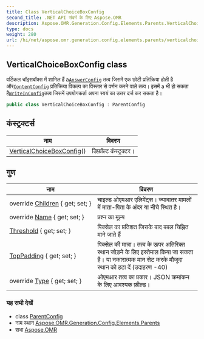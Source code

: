 ```yaml
---
title: Class VerticalChoiceBoxConfig
second_title: .NET API संदर्भ के लिए Aspose.OMR
description: Aspose.OMR.Generation.Config.Elements.Parents.VerticalChoiceBoxConfig कक्ष. वर्टकल चइसबक्स में शमल हैं aAnswerConfig तत्व जसमें एक छट प्रतक्रय हत है औरContentConfig प्रतक्रय वकल्प क वस्तर से वर्णन करने वले तत्व इसमें a भ ह सकत हैWriteInConfigतत्व जसमें उपयगकर्त अपन स्वयं क उत्तर दर्ज कर सकत है
type: docs
weight: 280
url: /hi/net/aspose.omr.generation.config.elements.parents/verticalchoiceboxconfig/
---
```

## VerticalChoiceBoxConfig class

वर्टिकल चॉइसबॉक्स में शामिल हैं a[`AnswerConfig`](../answerconfig/) तत्व जिसमें एक छोटी प्रतिक्रिया होती है और[`ContentConfig`](../../aspose.omr.generation.config.elements/contentconfig/) प्रतिक्रिया विकल्प का विस्तार से वर्णन करने वाले तत्व। इसमें a भी हो सकता है[`WriteInConfig`](../../aspose.omr.generation.config.elements/writeinconfig/)तत्व जिसमें उपयोगकर्ता अपना स्वयं का उत्तर दर्ज कर सकता है।

```csharp
public class VerticalChoiceBoxConfig : ParentConfig
```

## कंस्ट्रक्टर्स

| नाम | विवरण |
| --- | --- |
| [VerticalChoiceBoxConfig](verticalchoiceboxconfig/)() | डिफ़ॉल्ट कंस्ट्रक्टर। |

## गुण

| नाम | विवरण |
| --- | --- |
| override [Children](../../aspose.omr.generation.config.elements.parents/verticalchoiceboxconfig/children/) { get; set; } | चाइल्ड ओएमआर एलिमेंट्स। ज्यादातर मामलों में माता-पिता के अंदर या नीचे स्थित है। |
| override [Name](../../aspose.omr.generation.config.elements.parents/verticalchoiceboxconfig/name/) { get; set; } | प्रश्न का मूल्य |
| [Threshold](../../aspose.omr.generation.config.elements.parents/verticalchoiceboxconfig/threshold/) { get; set; } | पिक्सेल का प्रतिशत जिसके बाद बबल चिह्नित माने जाते हैं |
| [TopPadding](../../aspose.omr.generation.config.elements.parents/verticalchoiceboxconfig/toppadding/) { get; set; } | पिक्सेल की मात्रा। तत्व के ऊपर अतिरिक्त स्थान जोड़ने के लिए इस्तेमाल किया जा सकता है। या नकारात्मक मान सेट करके मौजूदा स्थान को हटा दें (उदाहरण -40) |
| override [Type](../../aspose.omr.generation.config.elements.parents/verticalchoiceboxconfig/type/) { get; set; } | ओएमआर तत्व का प्रकार। JSON क्रमांकन के लिए आवश्यक फ़ील्ड। |

### यह सभी देखें

* class [ParentConfig](../../aspose.omr.generation.config/parentconfig/)
* नाम स्थान [Aspose.OMR.Generation.Config.Elements.Parents](../../aspose.omr.generation.config.elements.parents/)
* सभा [Aspose.OMR](../../)


